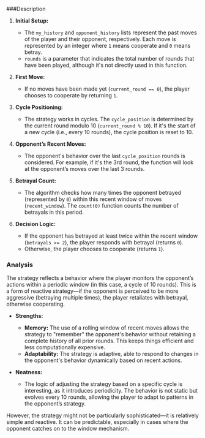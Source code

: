 

###Description

1. **Initial Setup:**
   - The `my_history` and `opponent_history` lists represent the past moves of the player and their opponent, respectively. Each move is represented by an integer where `1` means cooperate and `0` means betray.
   - `rounds` is a parameter that indicates the total number of rounds that have been played, although it's not directly used in this function.

2. **First Move:**
   - If no moves have been made yet (`current_round == 0`), the player chooses to cooperate by returning `1`.

3. **Cycle Positioning:**
   - The strategy works in cycles. The `cycle_position` is determined by the current round modulo 10 (`current_round % 10`). If it's the start of a new cycle (i.e., every 10 rounds), the cycle position is reset to 10.

4. **Opponent’s Recent Moves:**
   - The opponent's behavior over the last `cycle_position` rounds is considered. For example, if it's the 3rd round, the function will look at the opponent’s moves over the last 3 rounds.

5. **Betrayal Count:**
   - The algorithm checks how many times the opponent betrayed (represented by `0`) within this recent window of moves (`recent_window`). The `count(0)` function counts the number of betrayals in this period.

6. **Decision Logic:**
   - If the opponent has betrayed at least twice within the recent window (`betrayals >= 2`), the player responds with betrayal (returns `0`).
   - Otherwise, the player chooses to cooperate (returns `1`).

### Analysis

The strategy reflects a behavior where the player monitors the opponent’s actions within a periodic window (in this case, a cycle of 10 rounds). This is a form of reactive strategy—if the opponent is perceived to be more aggressive (betraying multiple times), the player retaliates with betrayal, otherwise cooperating.

- **Strengths:**
   - **Memory:** The use of a rolling window of recent moves allows the strategy to "remember" the opponent's behavior without retaining a complete history of all prior rounds. This keeps things efficient and less computationally expensive.
   - **Adaptability:** The strategy is adaptive, able to respond to changes in the opponent's behavior dynamically based on recent actions.

- **Neatness:**
   - The logic of adjusting the strategy based on a specific cycle is interesting, as it introduces periodicity. The behavior is not static but evolves every 10 rounds, allowing the player to adapt to patterns in the opponent’s strategy.

However, the strategy might not be particularly sophisticated—it is relatively simple and reactive. It can be predictable, especially in cases where the opponent catches on to the window mechanism.

